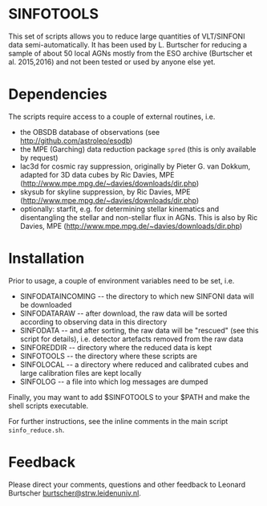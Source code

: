 # SINFOTOOLS
This set of scripts allows you to reduce large quantities of VLT/SINFONI data semi-automatically. It has been used by L. Burtscher for reducing a sample of about 50 local AGNs mostly from the ESO archive (Burtscher et al. 2015,2016) and not been tested or used by anyone else yet.

# Dependencies
The scripts require access to a couple of external routines, i.e.
* the OBSDB database of observations (see http://github.com/astroleo/esodb)
* the MPE (Garching) data reduction package `spred` (this is only available by request)
* lac3d for cosmic ray suppression, originally by Pieter G. van Dokkum, adapted for 3D data cubes by Ric Davies, MPE (http://www.mpe.mpg.de/~davies/downloads/dir.php)
* skysub for skyline suppression, by Ric Davies, MPE (http://www.mpe.mpg.de/~davies/downloads/dir.php)
* optionally: starfit, e.g. for determining stellar kinematics and disentangling the stellar and non-stellar flux in AGNs. This is also by Ric Davies, MPE (http://www.mpe.mpg.de/~davies/downloads/dir.php)

# Installation
Prior to usage, a couple of environment variables need to be set, i.e.
* SINFODATAINCOMING -- the directory to which new SINFONI data will be downloaded
* SINFODATARAW -- after download, the raw data will be sorted according to observing data in this directory
* SINFODATA -- and after sorting, the raw data will be "rescued" (see this script for details), i.e. detector artefacts removed from the raw data
* SINFOREDDIR -- directory where the reduced data is kept
* SINFOTOOLS -- the directory where these scripts are
* SINFOLOCAL -- a directory where reduced and calibrated cubes and large calibration files are kept locally
* SINFOLOG -- a file into which log messages are dumped

Finally, you may want to add $SINFOTOOLS to your $PATH and make the shell scripts executable.

For further instructions, see the inline comments in the main script `sinfo_reduce.sh`.

# Feedback
Please direct your comments, questions and other feedback to Leonard Burtscher burtscher@strw.leidenuniv.nl.
